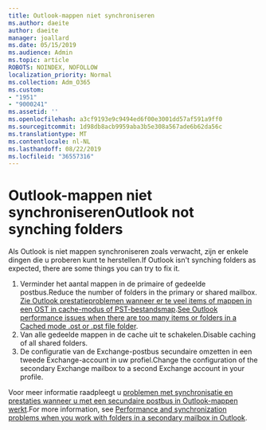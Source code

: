 ```yaml
---
title: Outlook-mappen niet synchroniseren
ms.author: daeite
author: daeite
manager: joallard
ms.date: 05/15/2019
ms.audience: Admin
ms.topic: article
ROBOTS: NOINDEX, NOFOLLOW
localization_priority: Normal
ms.collection: Adm_O365
ms.custom:
- "1951"
- "9000241"
ms.assetid: ''
ms.openlocfilehash: a3cf9193e9c9494ed6f00e3001dd57af591a9ff0
ms.sourcegitcommit: 1d98db8acb9959aba3b5e308a567ade6b62da56c
ms.translationtype: MT
ms.contentlocale: nl-NL
ms.lasthandoff: 08/22/2019
ms.locfileid: "36557316"
---
```

# <a name="outlook-not-synching-folders"></a><span data-ttu-id="b63bc-102">Outlook-mappen niet synchroniseren</span><span class="sxs-lookup"><span data-stu-id="b63bc-102">Outlook not synching folders</span></span>

<span data-ttu-id="b63bc-103">Als Outlook is niet mappen synchroniseren zoals verwacht, zijn er enkele dingen die u proberen kunt te herstellen.</span><span class="sxs-lookup"><span data-stu-id="b63bc-103">If Outlook isn't synching folders as expected, there are some things you can try to fix it.</span></span>

1. <span data-ttu-id="b63bc-104">Verminder het aantal mappen in de primaire of gedeelde postbus.</span><span class="sxs-lookup"><span data-stu-id="b63bc-104">Reduce the number of folders in the primary or shared mailbox.</span></span> <span data-ttu-id="b63bc-105">[Zie Outlook prestatieproblemen wanneer er te veel items of mappen in een OST in cache-modus of PST-bestandsmap](https://support.microsoft.com/help/2768656).</span><span class="sxs-lookup"><span data-stu-id="b63bc-105">[See Outlook performance issues when there are too many items or folders in a Cached mode .ost or .pst file folder](https://support.microsoft.com/help/2768656).</span></span>
2. <span data-ttu-id="b63bc-106">Van alle gedeelde mappen in de cache uit te schakelen.</span><span class="sxs-lookup"><span data-stu-id="b63bc-106">Disable caching of all shared folders.</span></span>
3. <span data-ttu-id="b63bc-107">De configuratie van de Exchange-postbus secundaire omzetten in een tweede Exchange-account in uw profiel.</span><span class="sxs-lookup"><span data-stu-id="b63bc-107">Change the configuration of the secondary Exchange mailbox to a second Exchange account in your profile.</span></span>

<span data-ttu-id="b63bc-108">Voor meer informatie raadpleegt u [problemen met synchronisatie en prestaties wanneer u met een secundaire postbus in Outlook-mappen werkt](https://support.microsoft.com/help/3115602).</span><span class="sxs-lookup"><span data-stu-id="b63bc-108">For more information, see [Performance and synchronization problems when you work with folders in a secondary mailbox in Outlook](https://support.microsoft.com/help/3115602).</span></span>